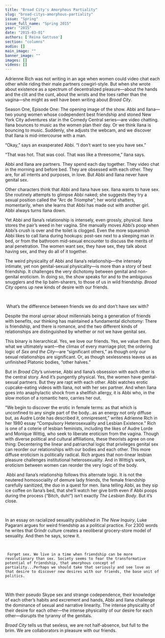 ```yaml
---
title: "Broad City's Amorphous Partiality"
slug: "broad-citys-amorphous-partiality"
issue: "Spring"
issue_full_name: "Spring 2015"
year: "2015"
date: "2015-03-01"
authors: ['Reina Gattuso']
section: "columns"
audio: []
main_image: ""
banner_image: ""
images: []
videos: []
---
```

Adrienne Rich was not writing in an age when women could video chat each other while riding their male partners cowgirl-style. But when she wrote about existence as a spectrum of decentralized pleasure—about the hands and the clit and the cunt, about the wrists and the toes rather than the vagina—she might as well have been writing about *Broad City*. 

 Season One, Episode One: The opening image of the show. Abbi and Ilana—two young women whose codependent best friendship and stoned New York City adventures star in the Comedy Central series—are video chatting. Ilana bounces to music as the women plan their day. Or we think Ilana is bouncing to music. Suddenly, she adjusts the webcam, and we discover that Ilana is mid-intercourse with a man. 

 “Okay,” says an exasperated Abbi. “I don’t want to see you have sex.”

 “That was hot. That was cool. That was like a threesome,” Ilana says. 

 Abbi and Ilana are partners. They spend each day together. They video chat in the morning and before bed. They are obsessed with each other. They are, for all intents and purposes, in love. But Abbi and Ilana never have genital sex. 

 Other characters think that Abbi and Ilana have sex. Ilana wants to have sex. She routinely attempts to glimpse Abbi naked; she suggests they try a sexual position called the “Arc de Triomphe”; her world shatters, momentarily, when she learns that Abbi has made out with another girl. Abbi always turns Ilana down. 

 Yet Abbi and Ilana’s relationship is intensely, even grossly, physical. Ilana stores the pair’s weed in her vagina. She manually moves Abbi’s poop when Abbi’s crush is over and the toilet is clogged. Even the more squeamish Abbi likes to call Ilana during hookups: post-sex next to a sleeping man in bed, or from the bathroom mid-sexual encounter to discuss the merits of anal penetration. The women want sex, they have sex, they talk about having sex, and they do all of it together.

 The weird physicality of Abbi and Ilana’s relationship—the intensely intimate, yet non genital-sexual physicality—is more than a story of best friendship. It challenges the very dichotomy between genital and non-genital eroticism. In doing so, the show speaks for and to the ambiguous snugglers and the lip balm-sharers, to those of us in wild friendship. *Broad City* opens up new kinds of desire with our friends.

  

  What’s the difference between friends we do and don’t have sex with? 

 Despite the moral uproar about millennials being a generation of friends with benefits, our thinking has maintained a fundamental dichotomy: There is friendship, and there is romance, and the two different kinds of relationships are distinguished by whether or not we have genital sex. 

 This binary is hierarchical. Yes, we love our friends. Yes, we value them. But what we ultimately want—the climax of every marriage plot; the ordering logic of *Sex and the City*—are “significant others,” as though only our sexual relationships are significant. Or, as though sexlessness leaves us as unfinished Platonic bodies, “other halves.”

 But in *Broad City*’s universe, Abbi and Ilana’s obsession with each other is the central story. And it’s pungently physical. Yes, the women have genital-sexual partners. But they are rapt with each other. Abbi watches erotic cupcake-eating videos with Ilana, not with her sex partner. And when Ilana goes into anaphylactic shock from a shellfish allergy, it is Abbi who, in the slow motion of a romantic hero, carries her out.

 “We begin to discover the erotic in female terms: as that which is unconfined to any single part of the body…as an energy not only diffuse but, as Audre Lorde has described it, omnipresent,” writes Adrienne Rich in her 1980 essay “Compulsory Heterosexuality and Lesbian Existence.” Rich is one of a coterie of lesbian feminists, including the likes of Audre Lorde and Monique Wittig, who seek to liberate eroticism from the vagina. Though with diverse political and cultural affiliations, these theorists agree on one thing: Decentering the linear and patriarchal logic that privileges genital sex can reorder our relationships with our bodies and each other. This more diffuse eroticism is politically radical. Rich argues that non-linear lesbian pleasure challenges institutional heterosexuality. And in Wittig’s work, eroticism between women can reorder the very logic of the body.

  Abbi and Ilana’s relationship follows this alternate logic. It is not the neutered homosociality of demure lady friends, the female friendship carefully sanitized, the duo in a quest for men. Ilana telling Abbi, as they sip ice coffee on Ilana’s bed, that she’ll watch her give birth even if Abbi poops during the process (“Bitch, duh!”) isn’t exactly *The Lesbian Body*. But it’s close. 

  

 In an essay on racialized sexuality published in *The New Inquiry*, Luke Pagarani argues for weird friendship as a political practice. For 2300 words he writes that Grindr culture creates a neoliberal grocery-store model of sexuality. And then he says, screw it.

  

     Forget sex. We live in a time when friendship can be more revolutionary than sex. Society seems to fear the transformative potential of friendship, that amorphous concept of partiality...Perhaps we should take that seriously and see love as that desire to discover new desires with our friends, the base unit of politics. 

  

 With their pseudo Skype sex and strange codependence, their knowledge of each other’s habits and excrement and hands, Abbi and Ilana challenge the dominance of sexual and narrative linearity. The intense physicality of their desire for each other—the intense physicality of our desire for each other—disrupts the tyranny of the genitals. 

 *Broad City* tells us that sexless, we are not half-absence, but full to the brim. We are collaborators in pleasure with our friends. 

   